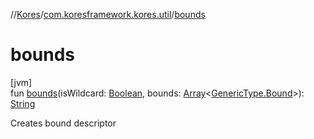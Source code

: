 //[Kores](../../index.md)/[com.koresframework.kores.util](index.md)/[bounds](bounds.md)

# bounds

[jvm]\
fun [bounds](bounds.md)(isWildcard: [Boolean](https://kotlinlang.org/api/latest/jvm/stdlib/kotlin/-boolean/index.html), bounds: [Array](https://kotlinlang.org/api/latest/jvm/stdlib/kotlin/-array/index.html)<[GenericType.Bound](../com.koresframework.kores.type/-generic-type/-bound/index.md)>): [String](https://kotlinlang.org/api/latest/jvm/stdlib/kotlin/-string/index.html)

Creates bound descriptor
